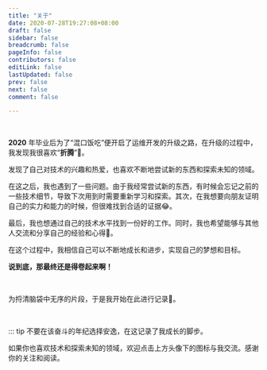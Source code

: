 ```yaml
---
title: "关于"
date: 2020-07-28T19:27:08+08:00
draft: false
sidebar: false
breadcrumb: false
pageInfo: false
contributors: false
editLink: false
lastUpdated: false
prev: false
next: false
comment: false

---
```

<br>

**2020** 年毕业后为了“混口饭吃”便开启了运维开发的升级之路，在升级的过程中，我发现我很喜欢“**折腾**”🤔。

发现了自己对技术的兴趣和热爱，也喜欢不断地尝试新的东西和探索未知的领域。

在这之后，我也遇到了一些问题。由于我经常尝试新的东西，有时候会忘记之前的一些技术细节，导致下次用到时需要重新学习和探索。其次，在我想要向朋友证明自己的实力和能力的时候，但很难找到合适的证据😂。

最后，我也想通过自己的技术水平找到一份好的工作。同时，我也希望能够与其他人交流和分享自己的经验和心得🙈。

在这个过程中，我相信自己可以不断地成长和进步，实现自己的梦想和目标。



**说到底，那最终还是得卷起来啊！**

<br>

为捋清脑袋中无序的片段，于是我开始在此进行记录📝。


<br>


::: tip 不要在该奋斗的年纪选择安逸，在这记录了我成长的脚步。



如果你也喜欢技术和探索未知的领域，欢迎点击上方头像下的图标与我交流。感谢你的关注和阅读。

